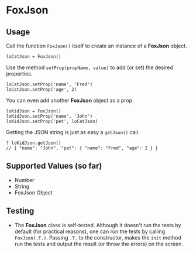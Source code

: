 # FoxJson

## Usage

Call the function `FoxJson()` itself to create an instance of a **FoxJson** object.

    loCatJson = FoxJson()

Use the method `setProp(propName, value)` to add (or set) the desired properties.

    loCatJson.setProp('name', 'Fred')
    loCatJson.setProp('age', 2)

You can even add another **FoxJson** object as a prop.

    loKidJson = FoxJson()
    loKidJson.setProp('name', 'John')
    loKidJson.setProp('pet', loCatJson)

Getting the JSON string is just as easy a `getJson()` call.

    ? loKidJson.getJson()
    // { "name": "John", "pet": { "name": "Fred", "age": 2 } }

## Supported Values (so far)
- Number
- String
- FoxJson Object

## Testing
- The **FoxJson** class is self-tested. Although it doesn't run the tests by default (for practical reasons), one can run the tests by calling `FoxJson(.T.)`. Passing `.T.` to the constructor, makes the `init` method run the tests and output the result (or throw the errors) on the screen.



